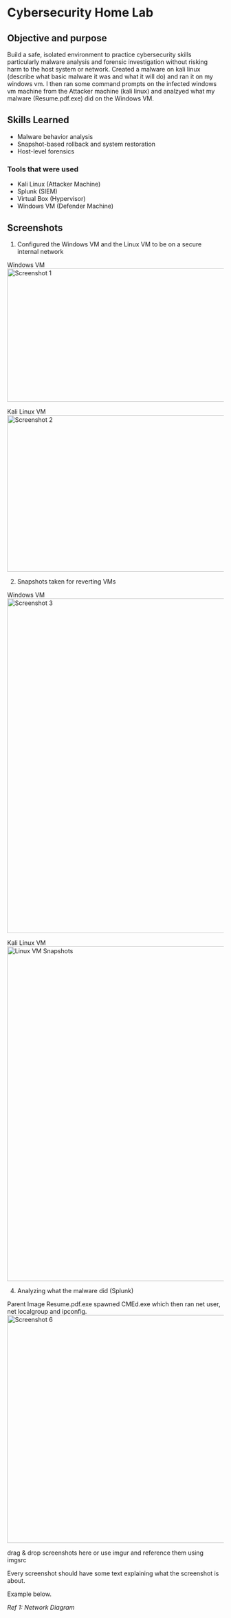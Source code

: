 # Cybersecurity Home Lab

## Objective and purpose
Build a safe, isolated environment to practice cybersecurity skills particularly malware analysis and forensic investigation without risking harm to the host system or network.
Created a malware on kali linux (describe what basic malware it was and what it will do) and ran it on my windows vm. I then ran some command prompts on the infected windows vm machine from the Attacker machine (kali linux) and analzyed what my malware (Resume.pdf.exe) did on the Windows VM.

## Skills Learned
- Malware behavior analysis  
- Snapshot-based rollback and system restoration    
- Host-level forensics  

### Tools that were used
- Kali Linux (Attacker Machine)
- Splunk (SIEM)
- Virtual Box (Hypervisor)
- Windows VM (Defender Machine)
## Screenshots

1. Configured the Windows VM and the Linux VM to be on a secure internal network

Windows VM
<img width="971" height="310" alt="Screenshot 1" src="https://github.com/user-attachments/assets/3510690b-2b80-4667-a307-3a966222b6ca" />

Kali Linux VM
<img width="970" height="364" alt="Screenshot 2" src="https://github.com/user-attachments/assets/39c00137-e94a-4d17-98ce-783fb461a120" />



2. Snapshots taken for reverting VMs

Windows VM
<img width="1389" height="778" alt="Screenshot 3" src="https://github.com/user-attachments/assets/ed7f9954-71b1-43c1-a052-caa4eb2e7eb1" />

Kali Linux VM
<img width="1387" height="778" alt="Linux VM Snapshots" src="https://github.com/user-attachments/assets/78269724-f8f8-4299-aee6-bf263736424d" />








4. Analyzing what the malware did (Splunk)



Parent Image Resume.pdf.exe spawned CMEd.exe which then ran net user, net localgroup and ipconfig.
<img width="865" height="530" alt="Screenshot 6" src="https://github.com/user-attachments/assets/3474b1ca-baa3-4982-89e0-ccd8c57bb796" />




drag & drop screenshots here or use imgur and reference them using imgsrc

Every screenshot should have some text explaining what the screenshot is about.

Example below.

*Ref 1: Network Diagram*

